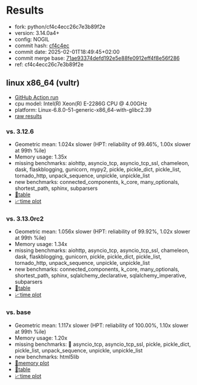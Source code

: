 # Results

- fork: python/cf4c4ecc26c7e3b89f2e
- version: 3.14.0a4+
- config: NOGIL
- commit hash: [cf4c4ec](https://github.com/python/cpython/commit/cf4c4ec)
- commit date: 2025-02-01T18:49:45+02:00
- commit merge base: [71ae93374defd192e5e88fe0912eff4f8e56f286](https://github.com/python/cpython/commit/71ae93374defd192e5e88fe0912eff4f8e56f286)
- ref: cf4c4ecc26c7e3b89f2e

## linux x86_64 (vultr)

- [GitHub Action run](https://github.com/facebookexperimental/free-threading-benchmarking/actions/runs/13093073750)
- cpu model: Intel(R) Xeon(R) E-2286G CPU @ 4.00GHz
- platform: Linux-6.8.0-51-generic-x86_64-with-glibc2.39
- [raw results](bm-20250201-vultr-x86_64-python-cf4c4ecc26c7e3b89f2e-3.14.0a4%2B-cf4c4ec.json)

### vs. 3.12.6

- Geometric mean: 1.024x slower (HPT: reliability of 99.46%, 1.00x slower at 99th %ile)
- Memory usage: 1.35x
- missing benchmarks: aiohttp, asyncio_tcp, asyncio_tcp_ssl, chameleon, dask, flaskblogging, gunicorn, mypy2, pickle, pickle_dict, pickle_list, tornado_http, unpack_sequence, unpickle, unpickle_list
- new benchmarks: connected_components, k_core, many_optionals, shortest_path, sphinx, subparsers
- [📄table](bm-20250201-vultr-x86_64-python-cf4c4ecc26c7e3b89f2e-3.14.0a4%2B-cf4c4ec-vs-3.12.6.md)
- [📈time plot](bm-20250201-vultr-x86_64-python-cf4c4ecc26c7e3b89f2e-3.14.0a4%2B-cf4c4ec-vs-3.12.6.svg)

### vs. 3.13.0rc2

- Geometric mean: 1.056x slower (HPT: reliability of 99.92%, 1.02x slower at 99th %ile)
- Memory usage: 1.34x
- missing benchmarks: aiohttp, asyncio_tcp, asyncio_tcp_ssl, chameleon, dask, flaskblogging, gunicorn, pickle, pickle_dict, pickle_list, tornado_http, unpack_sequence, unpickle, unpickle_list
- new benchmarks: connected_components, k_core, many_optionals, shortest_path, sphinx, sqlalchemy_declarative, sqlalchemy_imperative, subparsers
- [📄table](bm-20250201-vultr-x86_64-python-cf4c4ecc26c7e3b89f2e-3.14.0a4%2B-cf4c4ec-vs-3.13.0rc2.md)
- [📈time plot](bm-20250201-vultr-x86_64-python-cf4c4ecc26c7e3b89f2e-3.14.0a4%2B-cf4c4ec-vs-3.13.0rc2.svg)

### vs. base

- Geometric mean: 1.117x slower (HPT: reliability of 100.00%, 1.10x slower at 99th %ile)
- Memory usage: 1.20x
- missing benchmarks: 🔴 asyncio_tcp, asyncio_tcp_ssl, pickle, pickle_dict, pickle_list, unpack_sequence, unpickle, unpickle_list
- new benchmarks: html5lib
- [🧠memory plot](bm-20250201-vultr-x86_64-python-cf4c4ecc26c7e3b89f2e-3.14.0a4%2B-cf4c4ec-vs-base-mem.svg)
- [📄table](bm-20250201-vultr-x86_64-python-cf4c4ecc26c7e3b89f2e-3.14.0a4%2B-cf4c4ec-vs-base.md)
- [📈time plot](bm-20250201-vultr-x86_64-python-cf4c4ecc26c7e3b89f2e-3.14.0a4%2B-cf4c4ec-vs-base.svg)

